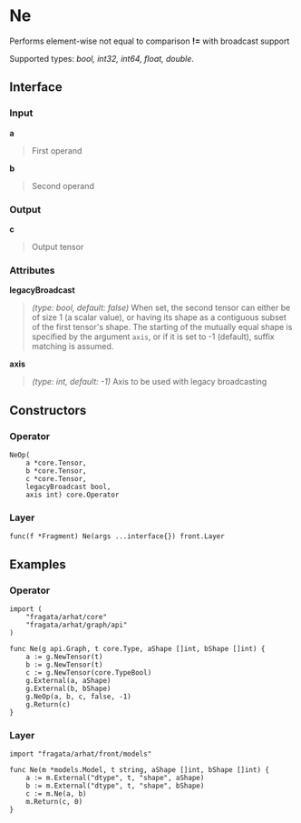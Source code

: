 
# Ne

Performs element-wise not equal to comparison **!=** with broadcast support

Supported types: *bool, int32, int64, float, double*.

## Interface

### Input

**a**

>First operand

**b**

>Second operand

### Output

**c**

>Output tensor

### Attributes

**legacyBroadcast**

>*(type: bool, default: false)* When set, the second tensor can either be of size 1  (a scalar value), or having its shape as a contiguous subset of the first tensor's shape.  The starting of the mutually equal shape is specified by the argument `axis`,  or if it is set to -1 (default), suffix matching is assumed.


**axis**

>*(type: int, default: -1)* Axis to be used with legacy broadcasting


## Constructors

### Operator


```
NeOp(
    a *core.Tensor,
    b *core.Tensor,
    c *core.Tensor,
    legacyBroadcast bool,
    axis int) core.Operator
```


### Layer


```
func(f *Fragment) Ne(args ...interface{}) front.Layer
```


## Examples

### Operator


```
import (
    "fragata/arhat/core"
    "fragata/arhat/graph/api"
)

func Ne(g api.Graph, t core.Type, aShape []int, bShape []int) {
    a := g.NewTensor(t)
    b := g.NewTensor(t)
    c := g.NewTensor(core.TypeBool)
    g.External(a, aShape)
    g.External(b, bShape)
    g.NeOp(a, b, c, false, -1)
    g.Return(c)
}
```


### Layer


```
import "fragata/arhat/front/models"

func Ne(m *models.Model, t string, aShape []int, bShape []int) {
    a := m.External("dtype", t, "shape", aShape)
    b := m.External("dtype", t, "shape", bShape)
    c := m.Ne(a, b)
    m.Return(c, 0)
}
```

